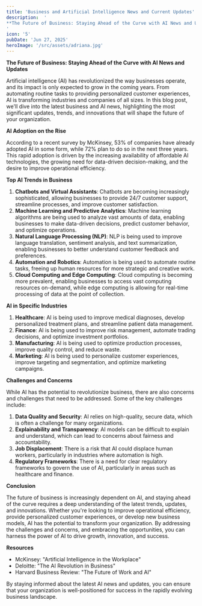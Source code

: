 ```yaml
---
title: 'Business and Artificial Intelligence News and Current Updates'
description:  '
**The Future of Business: Staying Ahead of the Curve with AI News and Updates**
'
icon: '5'
pubDate: 'Jun 27, 2025'
heroImage: '/src/assets/adriana.jpg'
---
```


**The Future of Business: Staying Ahead of the Curve with AI News and Updates**

Artificial intelligence (AI) has revolutionized the way businesses operate, and its impact is only expected to grow in the coming years. From automating routine tasks to providing personalized customer experiences, AI is transforming industries and companies of all sizes. In this blog post, we'll dive into the latest business and AI news, highlighting the most significant updates, trends, and innovations that will shape the future of your organization.

**AI Adoption on the Rise**

According to a recent survey by McKinsey, 53% of companies have already adopted AI in some form, while 72% plan to do so in the next three years. This rapid adoption is driven by the increasing availability of affordable AI technologies, the growing need for data-driven decision-making, and the desire to improve operational efficiency.

**Top AI Trends in Business**

1. **Chatbots and Virtual Assistants**: Chatbots are becoming increasingly sophisticated, allowing businesses to provide 24/7 customer support, streamline processes, and improve customer satisfaction.
2. **Machine Learning and Predictive Analytics**: Machine learning algorithms are being used to analyze vast amounts of data, enabling businesses to make data-driven decisions, predict customer behavior, and optimize operations.
3. **Natural Language Processing (NLP)**: NLP is being used to improve language translation, sentiment analysis, and text summarization, enabling businesses to better understand customer feedback and preferences.
4. **Automation and Robotics**: Automation is being used to automate routine tasks, freeing up human resources for more strategic and creative work.
5. **Cloud Computing and Edge Computing**: Cloud computing is becoming more prevalent, enabling businesses to access vast computing resources on-demand, while edge computing is allowing for real-time processing of data at the point of collection.

**AI in Specific Industries**

1. **Healthcare**: AI is being used to improve medical diagnoses, develop personalized treatment plans, and streamline patient data management.
2. **Finance**: AI is being used to improve risk management, automate trading decisions, and optimize investment portfolios.
3. **Manufacturing**: AI is being used to optimize production processes, improve quality control, and reduce waste.
4. **Marketing**: AI is being used to personalize customer experiences, improve targeting and segmentation, and optimize marketing campaigns.

**Challenges and Concerns**

While AI has the potential to revolutionize business, there are also concerns and challenges that need to be addressed. Some of the key challenges include:

1. **Data Quality and Security**: AI relies on high-quality, secure data, which is often a challenge for many organizations.
2. **Explainability and Transparency**: AI models can be difficult to explain and understand, which can lead to concerns about fairness and accountability.
3. **Job Displacement**: There is a risk that AI could displace human workers, particularly in industries where automation is high.
4. **Regulatory Frameworks**: There is a need for clear regulatory frameworks to govern the use of AI, particularly in areas such as healthcare and finance.

**Conclusion**

The future of business is increasingly dependent on AI, and staying ahead of the curve requires a deep understanding of the latest trends, updates, and innovations. Whether you're looking to improve operational efficiency, provide personalized customer experiences, or develop new business models, AI has the potential to transform your organization. By addressing the challenges and concerns, and embracing the opportunities, you can harness the power of AI to drive growth, innovation, and success.

**Resources**

* McKinsey: "Artificial Intelligence in the Workplace"
* Deloitte: "The AI Revolution in Business"
* Harvard Business Review: "The Future of Work and AI"

By staying informed about the latest AI news and updates, you can ensure that your organization is well-positioned for success in the rapidly evolving business landscape.
